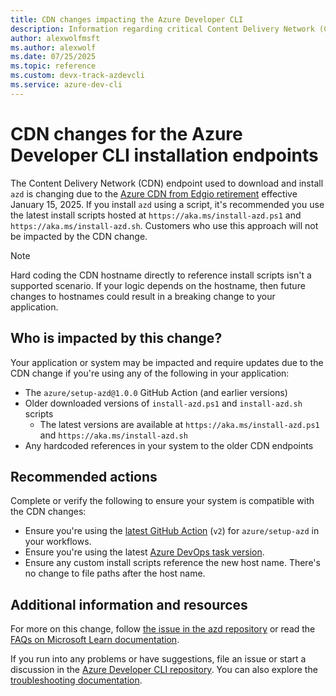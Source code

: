 ```yaml
---
title: CDN changes impacting the Azure Developer CLI
description: Information regarding critical Content Delivery Network (CDN) changes for azd due to the CDN provider changing from Edgio to Azure Front Door.
author: alexwolfmsft
ms.author: alexwolf
ms.date: 07/25/2025
ms.topic: reference
ms.custom: devx-track-azdevcli
ms.service: azure-dev-cli
---
```


# CDN changes for the Azure Developer CLI installation endpoints

The Content Delivery Network (CDN) endpoint used to download and install `azd` is changing due to the [Azure CDN from Edgio retirement](/azure/cdn/edgio-retirement-faq) effective January 15, 2025. If you install `azd` using a script, it's recommended you use the latest install scripts hosted at `https://aka.ms/install-azd.ps1` and `https://aka.ms/install-azd.sh`. Customers who use this approach will not be impacted by the CDN change.

> [!NOTE]
> Hard coding the CDN hostname directly to reference install scripts isn't a supported scenario. If your logic depends on the hostname, then future changes to hostnames could result in a breaking change to your application.

## Who is impacted by this change?

Your application or system may be impacted and require updates due to the CDN change if you're using any of the following in your application:

- The `azure/setup-azd@1.0.0` GitHub Action (and earlier versions)
- Older downloaded versions of `install-azd.ps1` and `install-azd.sh` scripts
  - The latest versions are available at `https://aka.ms/install-azd.ps1` and `https://aka.ms/install-azd.sh`
- Any hardcoded references in your system to the older CDN endpoints

## Recommended actions

Complete or verify the following to ensure your system is compatible with the CDN changes:

- Ensure you're using the [latest GitHub Action](https://github.com/marketplace/actions/setup-azd) (`v2`) for `azure/setup-azd` in your workflows.
- Ensure you're using the latest [Azure DevOps task version](https://marketplace.visualstudio.com/items?itemName=ms-azuretools.azd).
- Ensure any custom install scripts reference the new host name. There's no change to file paths after the host name.

## Additional information and resources

For more on this change, follow [the issue in the azd repository](https://github.com/Azure/azure-dev/issues/4661) or read the [FAQs on Microsoft Learn documentation](/azure/cdn/edgio-retirement-faq).

If you run into any problems or have suggestions, file an issue or start a discussion in the [Azure Developer CLI repository](https://github.com/Azure/azure-dev). You can also explore the [troubleshooting documentation](https://aka.ms/azd-troubleshoot).
